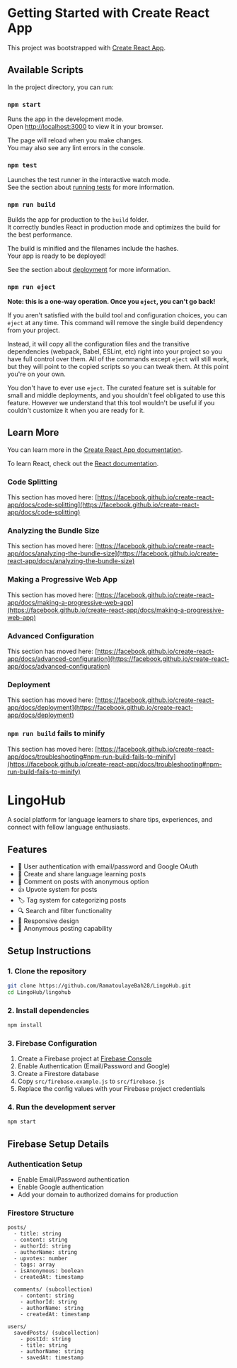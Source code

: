 # Getting Started with Create React App

This project was bootstrapped with [Create React App](https://github.com/facebook/create-react-app).

## Available Scripts

In the project directory, you can run:

### `npm start`

Runs the app in the development mode.\
Open [http://localhost:3000](http://localhost:3000) to view it in your browser.

The page will reload when you make changes.\
You may also see any lint errors in the console.

### `npm test`

Launches the test runner in the interactive watch mode.\
See the section about [running tests](https://facebook.github.io/create-react-app/docs/running-tests) for more information.

### `npm run build`

Builds the app for production to the `build` folder.\
It correctly bundles React in production mode and optimizes the build for the best performance.

The build is minified and the filenames include the hashes.\
Your app is ready to be deployed!

See the section about [deployment](https://facebook.github.io/create-react-app/docs/deployment) for more information.

### `npm run eject`

**Note: this is a one-way operation. Once you `eject`, you can't go back!**

If you aren't satisfied with the build tool and configuration choices, you can `eject` at any time. This command will remove the single build dependency from your project.

Instead, it will copy all the configuration files and the transitive dependencies (webpack, Babel, ESLint, etc) right into your project so you have full control over them. All of the commands except `eject` will still work, but they will point to the copied scripts so you can tweak them. At this point you're on your own.

You don't have to ever use `eject`. The curated feature set is suitable for small and middle deployments, and you shouldn't feel obligated to use this feature. However we understand that this tool wouldn't be useful if you couldn't customize it when you are ready for it.

## Learn More

You can learn more in the [Create React App documentation](https://facebook.github.io/create-react-app/docs/getting-started).

To learn React, check out the [React documentation](https://reactjs.org/).

### Code Splitting

This section has moved here: [https://facebook.github.io/create-react-app/docs/code-splitting](https://facebook.github.io/create-react-app/docs/code-splitting)

### Analyzing the Bundle Size

This section has moved here: [https://facebook.github.io/create-react-app/docs/analyzing-the-bundle-size](https://facebook.github.io/create-react-app/docs/analyzing-the-bundle-size)

### Making a Progressive Web App

This section has moved here: [https://facebook.github.io/create-react-app/docs/making-a-progressive-web-app](https://facebook.github.io/create-react-app/docs/making-a-progressive-web-app)

### Advanced Configuration

This section has moved here: [https://facebook.github.io/create-react-app/docs/advanced-configuration](https://facebook.github.io/create-react-app/docs/advanced-configuration)

### Deployment

This section has moved here: [https://facebook.github.io/create-react-app/docs/deployment](https://facebook.github.io/create-react-app/docs/deployment)

### `npm run build` fails to minify

This section has moved here: [https://facebook.github.io/create-react-app/docs/troubleshooting#npm-run-build-fails-to-minify](https://facebook.github.io/create-react-app/docs/troubleshooting#npm-run-build-fails-to-minify)

# LingoHub

A social platform for language learners to share tips, experiences, and connect with fellow language enthusiasts.

## Features

- 🔐 User authentication with email/password and Google OAuth
- 📝 Create and share language learning posts
- 💬 Comment on posts with anonymous option
- 👍 Upvote system for posts
- 🏷️ Tag system for categorizing posts
- 🔍 Search and filter functionality
- 📱 Responsive design
- 👤 Anonymous posting capability

## Setup Instructions

### 1. Clone the repository
```bash
git clone https://github.com/RamatoulayeBah28/LingoHub.git
cd LingoHub/lingohub
```

### 2. Install dependencies
```bash
npm install
```

### 3. Firebase Configuration
1. Create a Firebase project at [Firebase Console](https://console.firebase.google.com)
2. Enable Authentication (Email/Password and Google)
3. Create a Firestore database
4. Copy `src/firebase.example.js` to `src/firebase.js`
5. Replace the config values with your Firebase project credentials

### 4. Run the development server
```bash
npm start
```

## Firebase Setup Details

### Authentication Setup
- Enable Email/Password authentication
- Enable Google authentication
- Add your domain to authorized domains for production

### Firestore Structure
```
posts/
  - title: string
  - content: string
  - authorId: string
  - authorName: string
  - upvotes: number
  - tags: array
  - isAnonymous: boolean
  - createdAt: timestamp

  comments/ (subcollection)
    - content: string
    - authorId: string
    - authorName: string
    - createdAt: timestamp

users/
  savedPosts/ (subcollection)
    - postId: string
    - title: string
    - authorName: string
    - savedAt: timestamp
```
